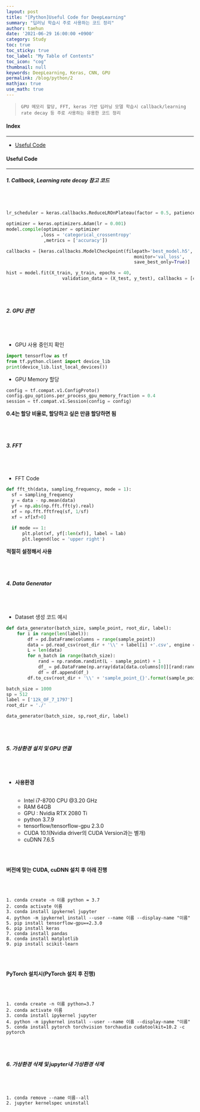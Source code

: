 ```yaml
---
layout: post
title: "[Python]Useful Code for DeepLearning"
summary: "딥러닝 학습시 주로 사용하는 코드 정리"
author: taehun
date: '2021-06-29 16:00:00 +0900'
category: Study
toc: true
toc_sticky: true
toc_label: "My Table of Contents"
toc_icon: "cog"
thumbnail: null
keywords: DeepLearning, Keras, CNN, GPU
permalink: /blog/python/2
mathjax: true
use_math: true
---
```


> `GPU 메모리 할당, FFT, keras 기반 딥러닝 모델 학습시 callback/learning rate decay 등 주로 사용하는 유용한 코드 정리
`

#### Index
---

- [Useful Code](#useful-code)

#### Useful Code
---

##### **1. Callback, Learning rate decay 참고 코드**

<br><br>

  ```python
  lr_scheduler = keras.callbacks.ReduceLROnPlateau(factor = 0.5, patience = 5)

  optimizer = keras.optimizers.Adam(lr = 0.001)
  model.compile(optimizer = optimizer
               ,loss = 'categorical_crossentropy'
                ,metrics = ['accuracy'])

  callbacks = [keras.callbacks.ModelCheckpoint(filepath='best_model.h5',
                                                  monitor='val_loss',
                                                  save_best_only=True)]
  ```
  
  ```python
  hist = model.fit(X_train, y_train, epochs = 40,
                       validation_data = (X_test, y_test), callbacks = [callbacks, lr_scheduler])
  ```

<br><br>

##### **2. GPU 관련**

<br><br>

  - GPU 사용 중인지 확인

  ```python
  import tensorflow as tf
  from tf.python.client import device_lib
  print(device_lib.list_local_devices())  
  ```
  
  - GPU Memory 할당

  ```python
  config = tf.compat.v1.ConfigProto()
  config.gpu_options.per_process_gpu_memory_fraction = 0.4
  session = tf.compat.v1.Session(config = config)
  ```
  
   **0.4는 할당 비율로, 할당하고 싶은 만큼 할당하면 됨**
 
 <br><br>
  
##### **3. FFT**
  
  <br><br>
  
  - FFT Code

  ```python
  def fft_th(data, sampling_frequency, mode = 1):
    sf = sampling_frequency
    y = data - np.mean(data)
    yf = np.abs(np.fft.fft(y).real)
    xf = np.fft.fftfreq(sf, 1/sf)
    xf = xf[xf>0]
    
    if mode == 1:
        plt.plot(xf, yf[:len(xf)], label = lab)
        plt.legend(loc = 'upper right')
  ```
   **적절히 설정해서 사용**
   
   <br><br>
   
##### **4. Data Generator**

 <br><br>

  - Dataset 생성 코드 예시

  ```python
  def data_generator(batch_size, sample_point, root_dir, label):
      for i in range(len(label)):
          df = pd.DataFrame(columns = range(sample_point))
          data = pd.read_csv(root_dir + '\\' + label[i] +'.csv', engine = 'python', header = None)
          L = len(data)
          for n_batch in range(batch_size):
              rand = np.random.randint(L - sample_point) + 1
              df_ = pd.DataFrame(np.array(data[data.columns[0]][rand:rand + sample_point]).reshape(1,sample_point))
              df = df.append(df_)
          df.to_csv(root_dir + '\\' + 'sample_point_{}'.format(sample_point) + '\\' + '{}.csv'.format(i), header = None, index = None)
  
  batch_size = 1000
  sp = 512
  label = ['12k_OF_7_1797']
  root_dir = './'
  
  data_generator(batch_size, sp,root_dir, label)
  ```
  
  <br><br>
  
##### **5. 가상환경 설치 및 GPU 연결**

  <br><br>

- **사용환경**<br><br>
  - Intel i7-8700 CPU @3.20 GHz
  - RAM 64GB
  - GPU : Nvidia RTX 2080 Ti
  - python 3.7.9
  - tensorflow/tensorflow-gpu 2.3.0
  - CUDA 10.1(Nvidia driver의 CUDA Version과는 별개)
  - cuDNN 7.6.5

  <br><br>

**버전에 맞는 CUDA, cuDNN 설치 후 아래 진행**
  
  <br><br>

  ```
  1. conda create -n 이름 python = 3.7
  2. conda activate 이름
  3. conda install ipykernel jupyter
  4. python -m ipykernel install --user --name 이름 --display-name "이름"
  5. pip install tensorflow-gpu==2.3.0
  6. pip install keras
  7. conda install pandas
  8. conda install matplotlib
  9. pip install scikit-learn
  ```
  
  <br><br>
  
  **PyTorch 설치시(PyTorch 설치 후 진행)**

  <br><br>
  
  ```
  1. conda create -n 이름 python=3.7
  2. conda activate 이름
  3. conda install ipykernel jupyter
  4. python -m ipykernel install --user --name 이름 --display-name "이름"
  5. conda install pytorch torchvision torchaudio cudatoolkit=10.2 -c pytorch
  ```
  
  <br><br>

##### **6. 가상환경 삭제 및 jupyter내 가상환경 삭제**

  <br><br>

  ```
  1. conda remove --name 이름--all
  2. jupyter kernelspec uninstall 
  ```
